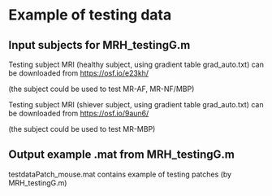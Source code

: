 # Example of testing data
## Input subjects for MRH_testingG.m
Testing subject MRI (healthy subject, using gradient table grad_auto.txt) can be downloaded from https://osf.io/e23kh/

(the subject could be used to test MR-AF, MR-NF/MBP)

Testing subject MRI (shiever subject, using gradient table grad_auto.txt) can be downloaded from https://osf.io/9aun6/

(the subject could be used to test MR-MBP)

## Output example .mat from MRH_testingG.m

testdataPatch_mouse.mat contains example of testing patches (by MRH_testingG.m)
